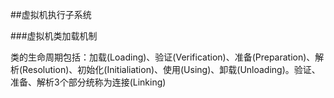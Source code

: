 ##虚拟机执行子系统

###虚拟机类加载机制

类的生命周期包括：加载(Loading)、验证(Verification)、准备(Preparation)、解析(Resolution)、初始化(Initialiation)、使用(Using)、卸载(Unloading)。验证、准备、解析3个部分统称为连接(Linking)

